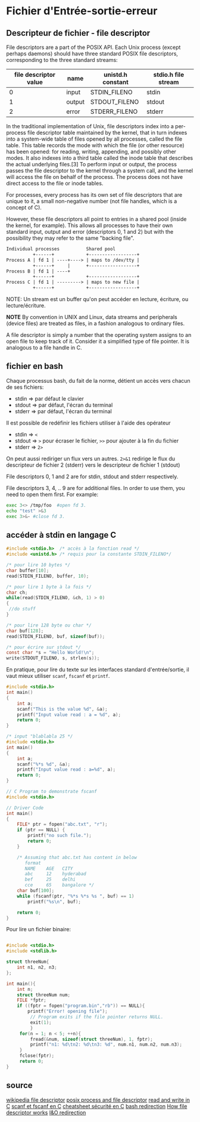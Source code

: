 # Fichier d'Entrée-sortie-erreur

## Descripteur de fichier - file descriptor

File descriptors are a part of the POSIX API. Each Unix process (except perhaps 
daemons) should have three standard POSIX file descriptors, corresponding to the 
three standard streams:

|file descriptor value| name | unistd.h constant| stdio.h file stream|
|---------------------|------|------------------|--------------------|
| 0                   |input | STDIN_FILENO     | stdin              |
| 1                   |output| STDOUT_FILENO    | stdout             |
| 2                   |error | STDERR_FILENO    | stderr             |

In the traditional implementation of Unix, file descriptors index into a 
per-process file descriptor table maintained by the kernel, that in turn indexes 
into a system-wide table of files opened by all processes, called the file 
table. This table records the mode with which the file (or other resource) has 
been opened: for reading, writing, appending, and possibly other modes. It also 
indexes into a third table called the inode table that describes the actual 
underlying files.[3] To perform input or output, the process passes the file 
descriptor to the kernel through a system call, and the kernel will access the 
file on behalf of the process. The process does not have direct access to the 
file or inode tables.


For processes, every process has its own set of file descriptors that are unique 
to it, a small non-negative number (not file handles, which is a concept of C).

However, these file descriptors all point to entries in a shared pool (inside 
the kernel, for example). This allows all processes to have their own standard 
input, output and error (descriptors 0, 1 and 2) but with the possibility they 
may refer to the same "backing file".

```txt
Individual processes          Shared pool
          +------+            +------------------+
Process A | fd 1 | ----+----> | maps to /dev/tty |
          +------+     |      +------------------+
Process B | fd 1 | ----+
          +------+            +------------------+
Process C | fd 1 | ---------> | maps to new file |
          +------+            +------------------+
```

NOTE: Un stream est un buffer qu'on peut accéder en lecture, écriture, ou 
lecture/écriture.


**NOTE** By convention in UNIX and Linux, data streams and peripherals (device 
files) are treated as files, in a fashion analogous to ordinary files.

A file descriptor is simply a number that the operating system assigns to an 
open file to keep track of it. Consider it a simplified type of file pointer. It 
is analogous to a file handle in C.

## fichier en bash

Chaque processus bash, du fait de la norme, détient un accès vers chacun de ses 
fichiers:
- stdin  => par défaut le clavier
- stdout => par défaut, l'écran du terminal
- stderr => par défaut, l'écran du terminal

Il est possible de redéfinir les fichiers utiliser à l'aide des opérateur
- stdin => `<`
- stdout => `>` pour écraser le fichier, `>>` pour ajouter à la fin du fichier
- stderr => `2>`

On peut aussi rediriger un flux vers un autres. `2>&1` redirige le flux du 
descripteur de fichier 2 (stderr) vers le descripteur de fichier 1 (stdout)

File descriptors 0, 1 and 2 are for stdin, stdout and stderr respectively.

File descriptors 3, 4, .. 9 are for additional files. In order to use them, you 
need to open them first. For example:

```bash
exec 3<> /tmp/foo  #open fd 3.
echo "test" >&3
exec 3>&- #close fd 3.
```

## accéder à stdin en langage C

```c
#include <stdio.h>  /* accès à la fonction read */
#include <unistd.h> /* requis pour la constante STDIN_FILENO*/

/* pour lire 10 bytes */
char buffer[10];
read(STDIN_FILENO, buffer, 10);

/* pour lire 1 byte à la fois */
char ch;
while(read(STDIN_FILENO, &ch, 1) > 0)
{
 //do stuff
}

/* pour lire 128 byte ou char */
char buf[128];
read(STDIN_FILENO, buf, sizeof(buf));

/* pour écrire sur stdout */
const char *s = "Hello World!\n";
write(STDOUT_FILENO, s, strlen(s));
```

En pratique, pour lire du texte sur les interfaces standard d'entrée/sortie, il 
vaut mieux utiliser `scanf`, `fscanf` et `printf`.

```c
#include <stdio.h>
int main()
{
    int a;
    scanf("This is the value %d", &a);
    printf("Input value read : a = %d", a);
    return 0;
}

/* input "blablabla 25 */
#include <stdio.h>
int main()
{
    int a;
    scanf("%*s %d", &a);
    printf("Input value read : a=%d", a);
    return 0;
}

// C Program to demonstrate fscanf
#include <stdio.h>

// Driver Code
int main()
{
    FILE* ptr = fopen("abc.txt", "r");
    if (ptr == NULL) {
        printf("no such file.");
        return 0;
    }

    /* Assuming that abc.txt has content in below
       format
       NAME    AGE   CITY
       abc     12    hyderabad
       bef     25    delhi
       cce     65    bangalore */
    char buf[100];
    while (fscanf(ptr, "%*s %*s %s ", buf) == 1)
        printf("%s\n", buf);

    return 0;
}
```
Pour lire un fichier binaire:

```c

#include <stdio.h>
#include <stdlib.h>

struct threeNum{
    int n1, n2, n3;
};

int main(){
    int n;
    struct threeNum num;
    FILE *fptr;
    if ((fptr = fopen("program.bin","rb")) == NULL){
        printf("Error! opening file");
         // Program exits if the file pointer returns NULL.
         exit(1);
         }
     for(n = 1; n < 5; ++n){
         fread(&num, sizeof(struct threeNum), 1, fptr);
         printf("n1: %d\tn2: %d\tn3: %d", num.n1, num.n2, num.n3);
     }
     fclose(fptr);
     return 0;
}
```

## source

[wikipedia file descriptor](https://en.wikipedia.org/wiki/File_descriptor)
[posix process and file 
descriptor](https://stackoverflow.com/questions/17100425/posix-process-and-file-descriptors)
[read and write in C](https://stackoverflow.com/questions/14635827/use-read-to-take-user-input-instead-of-scanf)
[scanf et fscanf en C](https://www.geeksforgeeks.org/c/scanf-and-fscanf-in-c/)
[cheatsheet sécurité en C](https://www.codecademy.com/learn/secure-coding-practices-in-c/modules/secure-coding-practices-c/cheatsheet)
[bash redirection](https://www.gnu.org/software/bash/manual/html_node/Redirections.html)
[How file descriptor works](https://stackoverflow.com/questions/7082001/how-do-file-descriptors-work)
[I&O redirection](https://tldp.org/LDP/abs/html/io-redirection.html)
